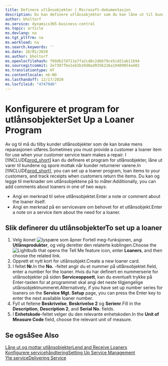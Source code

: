 ```yaml
---
title: Definere utlånsobjekter | Microsoft-dokumentasjon
description: Du kan definere utlånsobjekter som du kan låne ut til kunder for å erstatte servicevarer mens de får service.
author: bholtorf
ms.service: dynamics365-business-central
ms.topic: article
ms.devlang: na
ms.tgt_pltfrm: na
ms.workload: na
ms.search.keywords: ''
ms.date: 10/01/2020
ms.author: bholtorf
ms.openlocfilehash: f09db27d711e7fa2cd8c2d6679ce5cd21ab11b94
ms.sourcegitcommit: 2e7307fbe1eb3b34d0ad9356226a19409054a402
ms.translationtype: HT
ms.contentlocale: nb-NO
ms.lasthandoff: 12/17/2020
ms.locfileid: "4747946"
---
```

# <a name="set-up-a-loaner-program"></a><span data-ttu-id="9a8ab-103">Konfigurere et program for utlånsobjekter</span><span class="sxs-lookup"><span data-stu-id="9a8ab-103">Set Up a Loaner Program</span></span>
<span data-ttu-id="9a8ab-104">Av og til må du tilby kunder utlånsobjekter som de kan bruke mens reparasjonen utføres.</span><span class="sxs-lookup"><span data-stu-id="9a8ab-104">Sometimes you must provide a customer a loaner item for use when your customer service team makes a repair.</span></span> <span data-ttu-id="9a8ab-105">I [!INCLUDE[prod_short](includes/prod_short.md)] kan du definere et program for utlånsobjekter, låne ut varer til kundene og spore mottak når kunder returnerer varene.</span><span class="sxs-lookup"><span data-stu-id="9a8ab-105">In [!INCLUDE[prod_short](includes/prod_short.md)], you can set up a loaner program, loan items to your customers, and track receipts when customers return the items.</span></span> <span data-ttu-id="9a8ab-106">Du kan og legge til merknader om utlånsobjektene på to måter:</span><span class="sxs-lookup"><span data-stu-id="9a8ab-106">Additionally, you can add comments about loaners in one of two ways:</span></span>  
  
* <span data-ttu-id="9a8ab-107">Angi en merknad til selve utlånsobjektet.</span><span class="sxs-lookup"><span data-stu-id="9a8ab-107">Enter a note or comment about the loaner itself.</span></span>  
* <span data-ttu-id="9a8ab-108">Angi en merknad på en servicevare om behovet for et utlånsobjekt.</span><span class="sxs-lookup"><span data-stu-id="9a8ab-108">Enter a note on a service item about the need for a loaner.</span></span>  

## <a name="to-set-up-a-loaner"></a><span data-ttu-id="9a8ab-109">Slik definerer du utlånsobjekter</span><span class="sxs-lookup"><span data-stu-id="9a8ab-109">To set up a loaner</span></span>  
1. <span data-ttu-id="9a8ab-110">Velg ikonet ![lyspære som åpner Fortell meg-funksjonen](media/ui-search/search_small.png "Fortell hva du vil gjøre"), angi **Utlånsprodukter**, og velg deretter den relaterte koblingen.</span><span class="sxs-lookup"><span data-stu-id="9a8ab-110">Choose the ![Lightbulb that opens the Tell Me feature](media/ui-search/search_small.png "Tell me what you want to do") icon, enter **Loaners**, and then choose the related link.</span></span>  
2. <span data-ttu-id="9a8ab-111">Opprett et nytt kort for utlånsobjekt.</span><span class="sxs-lookup"><span data-stu-id="9a8ab-111">Create a new loaner card.</span></span> 
3. <span data-ttu-id="9a8ab-112">I feltet **Nr.**</span><span class="sxs-lookup"><span data-stu-id="9a8ab-112">In the **No.**</span></span> <span data-ttu-id="9a8ab-113">-feltet angir du et nummer på utlånsobjektet.</span><span class="sxs-lookup"><span data-stu-id="9a8ab-113">field, enter a number for the loaner.</span></span> <span data-ttu-id="9a8ab-114">Hvis du har definert en nummerserie for utlånsobjekter på siden **Serviceoppsett**, kan du eventuelt trykke på Enter-tasten for at programmet skal angi det neste tilgjengelige utlånsobjektnummeret.</span><span class="sxs-lookup"><span data-stu-id="9a8ab-114">Alternatively, if you have set up number series for loaners on the **Service Mgt. Setup** page, you can press the Enter key to enter the next available loaner number.</span></span>  
4. <span data-ttu-id="9a8ab-115">Fyll ut feltene **Beskrivelse**, **Beskrivelse 2** og **Serienr**.</span><span class="sxs-lookup"><span data-stu-id="9a8ab-115">Fill in the **Description**, **Description 2**, and **Serial No.** fields.</span></span>  
5. <span data-ttu-id="9a8ab-116">I **Enhetskode**-feltet velger du den relevante enhetskoden.</span><span class="sxs-lookup"><span data-stu-id="9a8ab-116">In the **Unit of Measure Code** field, choose the relevant unit of measure.</span></span>  
  
## <a name="see-also"></a><span data-ttu-id="9a8ab-117">Se også</span><span class="sxs-lookup"><span data-stu-id="9a8ab-117">See Also</span></span>
[<span data-ttu-id="9a8ab-118">Låne ut og mottar utlånsobjekter</span><span class="sxs-lookup"><span data-stu-id="9a8ab-118">Lend and Receive Loaners</span></span>](service-how-to-lend-receive-loaners.md)  
[<span data-ttu-id="9a8ab-119">Konfigurere servicehåndtering</span><span class="sxs-lookup"><span data-stu-id="9a8ab-119">Setting Up Service Management</span></span>](service-setup-service.md)  
[<span data-ttu-id="9a8ab-120">Yte service</span><span class="sxs-lookup"><span data-stu-id="9a8ab-120">Delivering Service</span></span>](service-deliver-service.md)  


